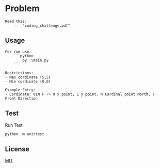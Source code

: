 # Problem

    Read this:   
		-	"coding_challenge.pdf"

## Usage
	For run use:
		```python
			py .\main.py
		```

    Restrictions:
    - Max cordinate (5,5)
    - Min cordinate (0,0)

    Example Entry:
    - Cordinate: 01N F -> 0 x point, 1 y point, N Cardinal point North, F Front Direction

## Test

Run Test

```python
python -m unittest
```

## License

[MIT](https://choosealicense.com/licenses/mit/)
